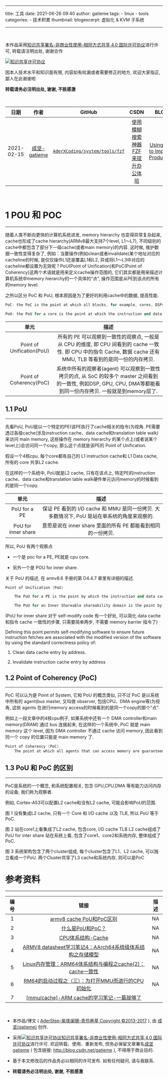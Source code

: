  ---

title: 工具
date: 2021-06-26 09:40
author: gatieme
tags:
    - linux
    - tools
categories:
        - 技术积累
thumbnail:
blogexcerpt: 虚拟化 & KVM 子系统

---

<br>

本作品采用<a rel="license" href="http://creativecommons.org/licenses/by-nc-sa/4.0/">知识共享署名-非商业性使用-相同方式共享 4.0 国际许可协议</a>进行许可, 转载请注明出处, 谢谢合作

<a rel="license" href="http://creativecommons.org/licenses/by-nc-sa/4.0/"><img alt="知识共享许可协议" style="border-width:0" src="https://i.creativecommons.org/l/by-nc-sa/4.0/88x31.png" /></a>

因本人技术水平和知识面有限, 内容如有纰漏或者需要修正的地方, 欢迎大家指正, 鄙人在此谢谢啦

**转载请务必注明出处, 谢谢, 不胜感激**

<br>

| 日期 | 作者 | GitHub| CSDN | BLOG |
| ------- |:-------:|:-------:|:-------:|:-------:|
| 2021-02-15 | [成坚-gatieme](https://kernel.blog.csdn.net) | [`AderXCoding/system/tools/fzf`](https://github.com/gatieme/AderXCoding/tree/master/system/tools/fzf) | [使用模糊搜索神器 FZF 来提升办公体验](https://blog.csdn.net/gatieme/article/details/113828826) | [Using FZF to Improve Productivit](https://oskernellab.com/2021/02/15/2021/0215-0001-Using_FZF_to_Improve_Productivity)|


<br>


# 1 POU 和 POC
-------

随着人类不断向更快的计算机系统进发, memory hierarchy 也变得异常复杂起来, cache也形成了cache hierarchy(ARMv8最大支持7个level, L1～L7), 不同级别的cache中都包含了部分下一级cache(或者main memory)的内容. 这时候, 维护数据一致性变得复杂了, 例如：当要操作(例如clean或者invalidate)某个地址对应的cacheline的时候, 是仅仅操作L1还是覆盖L1和L2, 异或将L1～L3中对应的cacheline都设置为无效呢？PoU(Point of Unification)和PoC(Point of Coherency)这两个术语就是用来定义cache操作范围的, 它们其实都是用来描述计算机系统中memory hierarchy的一个具体的“点”, 操作范围是从PE到该点的所有的memory level.


之所以区分 PoC 和 PoU, 根本原因是为了更好的利用cache中的数据, 提高性能.


```cpp
PoC: the PoC is the point at which all blocks, for example, cores, DSPs, or DMA engines, that canaccess memory are guaranteed to see the same copy of a memory location.

PoU: the PoU for a core is the point at which the instruction and data caches of the core are guaranteed to see the same copy of a memory location.
```

| 单元 | 描述 |
|:---:|:----:|
| Point of Unification(PoU) | 所有的 PE 可以观察到一致性的观察点, 一般是从 CPU 的维度, 即 CPU 间看到的 cache 一致性. 即 CPU 中的指令 Cache, 数据 cache 还有 MMU, TLB 等看到的是同一份的内存拷贝. |
| Point of Coherency(PoC) | 系统中所有的观察者(agent) 可以观察到一致性拷贝的点, 从 SoC 的较多个 master 之间看到的一致性, 例如DSP, GPU, CPU, DMA等都能看到同一份内存拷贝. 一般就是到memory层了. |

## 1.1 PoU
-------

先看PoU, PoU是以一个特定的PE(该PE执行了cache相关的指令)为视角. PE需要透过各级cache(涉及instruction cache、data cache和translation table walk)来访问 main memory, 这些操作在 memory hierarchy 的某个点上(或者说某个level上)会访问同一个copy, 那么这个点就是该PE的 Point of Unification.

假设一个4核cpu, 每个core都有自己的 L1 instruction cache和 L1 Data cache, 所有的 core 共享L2 cache.

在这样的一个系统中, PoU就是L2 cache, 只有在该点上, 特定PE的instruction cache、data cache和translation table walk硬件单元访问memory的时候看到的是同一个copy.


| 单元 | 描述 |
|:---:|:----:|
| PoU for a PE | 保证 PE 看到的 I/D cache 和 MMU 是同一份拷贝. 大多数情况下, PoU 是站在单系统的角度来观察的. |
| PoU for inner share | 意思是说在 inner share 里面的所有 PE 都能看到相同的一份拷贝. |


所以, PoU 有两个观察点

*   一个是 poc for a PE, PE就是 cpu core.

*   另外一个是 POU for inner share.

关于 PoU 的描述, 在 armv8.6 手册的第 D4.4.7 章里有详细的描述.

```cpp
Point of Unification (PoU)

    The PoU for a PE is the point by which the instruction and data caches and the translation table walks of that PE are guaranteed to see the same copy of a memory location. In many cases, the Point of Unification is the point in a uniprocessor memory system by which the instruction and data caches and the translation table walks have merged.

    The PoU for an Inner Shareable shareability domain is the point by which the instruction and data caches and the translation table walks of all the PEs in that Inner Shareable shareability domain are guaranteed to see the same copy of a memory location.
```

(PoU for inner share 对于 self-modify code 有一个好处, 可以简化 data cache 和指令 cache 一致性的步骤, 只需要简单两步, 不需要 memory barrier 指令了)

Defining this point permits self-modifying software to ensure future instruction fetches are associated with the modified version of the software by using the standard correctness policy of:

1. Clean data cache entry by address.

2. Invalidate instruction cache entry by address

## 1.2 Point of Coherency (PoC)
-------

PoC 可以认为是 Point of System, 它和 PoU 的概念类似, 只不过 PoC 是以系统中所有的 agent(bus master, 又叫做 observer, 包括CPU、DMA engine等)为视角, 这些 agents 在进行memory access的时候看到的是同一个copy的那个“点”.

例如上一段文章中的4核cpu例子, 如果系统中还有一个 DMA controller和main memory(DRAM) 通过 bus 连接起来, 在这样的一个系统中, PoC 就是 main memory 这个 level, 因为 DMA controller 不通过 cache 访问 memory, 因此看到同一个 copy 的位置只能是 main memory 了.


```cpp
Point of Coherency (PoC)
    The point at which all agents that can access memory are guaranteed to see the same copy of a memory location for accesses of any memory type or cacheability attribute. In many cases this is effectively the main system memory, although the architecture does not prohibit the implementation of caches beyond the PoC that have no effect on the coherency between memory system agents.
```


## 1.3 PoU 和 PoC 的区别
-------

PoC是系统的一个概念, 和系统配置相关, 包含 GPU,CPU,DMA 等有能力访问内存的设备, 我们称为观察者.

例如, Cortex-A53可以配置L2 cache和没有L2 cache, 可能会影响PoU的范围.


图 1
没有集成L2 cache, 只有一个 Core 和 I/D cache 以及 TLB, 所以 PoU 等于 PoC.

图 2
站在core1上看集成了L2 cache, 包含core, I/D cache TLB L2 cache组成了PoU for inter share
站在系统上看, 包含了core1、core2和系统内存, 整体组成了 PoC.

图 3
系统架构包含了两个cluster组成, 每个cluster包含了L1、L2 cache, 可以独立看成一个PoU.
两个Cluster共享了L3 cache和系统内存, 则可以是PoC

# 参考资料
-------

| 编号 | 链接 | 描述 |
|:---:|:----:|:---:|
| 1 | [armv8 cache PoU和PoC区别](https://blog.csdn.net/dai_xiangjun/article/details/120199782) | NA |
| 2 | [什么是PoU和PoC？](https://community.arm.com/cn/f/discussions/3437/pou-poc/9674) | NA |
| 3 | [CPU体系结构-Cache](https://zhuanlan.zhihu.com/p/36119440) | NA |
| 4 | [ARMV8 datasheet学习笔记4：AArch64系统级体系结构之存储模型](https://www.cnblogs.com/smartjourneys/p/6848018.html) | NA |
| 5 | [Linux内存管理：ARM64体系结构与编程之cache(2)：cache一致性](https://www.codenong.com/cs109826779) | NA |
| 6 | [RM64的启动过程之（三）：为打开MMU而进行的CPU初始化](https://blog.csdn.net/zdy0_2004/article/details/49309133) | NA |
| 7 | [[mmu/cache]-ARM cache的学习笔记-一篇就够了](https://blog.csdn.net/weixin_42135087/article/details/107064291)

<br>

*   本作品/博文 ( [AderStep-紫夜阑珊-青伶巷草 Copyright ©2013-2017](http://blog.csdn.net/gatieme) ), 由 [成坚(gatieme)](http://blog.csdn.net/gatieme) 创作.

*   采用<a rel="license" href="http://creativecommons.org/licenses/by-nc-sa/4.0/"><img alt="知识共享许可协议" style="border-width:0" src="https://i.creativecommons.org/l/by-nc-sa/4.0/88x31.png" /></a><a rel="license" href="http://creativecommons.org/licenses/by-nc-sa/4.0/">知识共享署名-非商业性使用-相同方式共享 4.0 国际许可协议</a>进行许可. 欢迎转载、使用、重新发布, 但务必保留文章署名[成坚gatieme](http://blog.csdn.net/gatieme) ( 包含链接: http://blog.csdn.net/gatieme ), 不得用于商业目的.

*   基于本文修改后的作品务必以相同的许可发布. 如有任何疑问, 请与我联系.

*   **转载请务必注明出处, 谢谢, 不胜感激**
<br>
